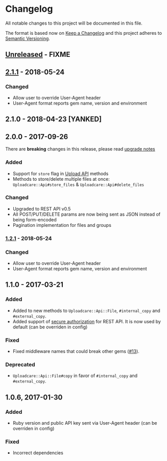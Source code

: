 # Changelog
All notable changes to this project will be documented in this file.

The format is based now on [Keep a Changelog](http://keepachangelog.com/en/1.0.0/)
and this project adheres to [Semantic Versioning](http://semver.org/spec/v2.0.0.html).

## [Unreleased] - FIXME


## [2.1.1] - 2018-05-24

### Changed
- Allow user to override User-Agent header
- User-Agent format reports gem name, version and environment

## 2.1.0 - 2018-04-23 [YANKED]

## 2.0.0 - 2017-09-26

There are **breaking** changes in this release, please read [upgrade notes](UPGRADE_NOTES.md#v1---v2)

### Added
- Support for `store` flag in [Upload API](https://uploadcare.com/documentation/upload/) methods
- Methods to store/delete multiple files at once: `Uploadcare::Api#store_files` & `Uploadcare::Api#delete_files`

### Changed
- Upgraded to REST API v0.5
- All POST/PUT/DELETE params are now being sent as JSON instead of being form-encoded
- Pagination implementation for files and groups


### [1.2.1] - 2018-05-24

### Changed
- Allow user to override User-Agent header
- User-Agent format reports gem name, version and environment


## 1.1.0 - 2017-03-21

### Added
- Added to new methods to `Uploadcare::Api::File`, `#internal_copy` and `#external_copy`.
- Added support of [secure authorization](https://uploadcare.com/documentation/rest/#request) for REST API. It is now used by default (can be overriden in config)

### Fixed
- Fixed middleware names that could break other gems ([#13](https://github.com/uploadcare/uploadcare-ruby/issues/13)).

### Deprecated
- `Uploadcare::Api::File#copy` in favor of `#internal_copy` and `#external_copy`.


## 1.0.6, 2017-01-30

### Added
- Ruby version and public API key sent via User-Agent header (can be overriden in config)

### Fixed
- Incorrect dependencies


[Unreleased]: https://github.com/uploadcare/uploadcare-ruby/compare/v2.1.1...HEAD
[2.1.1]: https://github.com/uploadcare/uploadcare-ruby/compare/v2.0.0...v2.1.1
[1.2.1]: https://github.com/uploadcare/uploadcare-ruby/compare/6dde...v1.2.1
